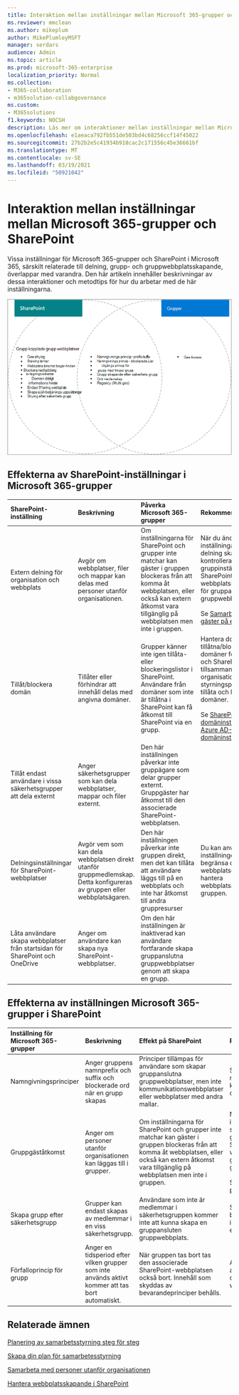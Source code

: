 ```yaml
---
title: Interaktion mellan inställningar mellan Microsoft 365-grupper och SharePoint
ms.reviewer: mmclean
ms.author: mikeplum
author: MikePlumleyMSFT
manager: serdars
audience: Admin
ms.topic: article
ms.prod: microsoft-365-enterprise
localization_priority: Normal
ms.collection:
- M365-collaboration
- m365solution-collabgovernance
ms.custom:
- M365solutions
f1.keywords: NOCSH
description: Läs mer om interaktioner mellan inställningar mellan Microsoft 365-grupper och SharePoint
ms.openlocfilehash: e1aeaca792fb551de503bd4c68256ccf14f45022
ms.sourcegitcommit: 27b2b2e5c41934b918cac2c171556c45e36661bf
ms.translationtype: MT
ms.contentlocale: sv-SE
ms.lasthandoff: 03/19/2021
ms.locfileid: "50921042"
---
```

# <a name="settings-interactions-between-microsoft-365-groups-and-sharepoint"></a>Interaktion mellan inställningar mellan Microsoft 365-grupper och SharePoint

Vissa inställningar för Microsoft 365-grupper och SharePoint i Microsoft 365, särskilt relaterade till delning, grupp- och gruppwebbplatsskapande, överlappar med varandra. Den här artikeln innehåller beskrivningar av dessa interaktioner och metodtips för hur du arbetar med de här inställningarna.

![Venndiagram över funktioner i SharePoint, Yammer och grupper](../media/groups-sharepoint-venn.png)

## <a name="the-effects-of-sharepoint-settings-on-microsoft-365-groups"></a>Effekterna av SharePoint-inställningar i Microsoft 365-grupper

|SharePoint-inställning|Beskrivning|Påverka Microsoft 365-grupper|Rekommendation|
|:-----------------|:----------|:-----------------------------|:-------------|
|Extern delning för organisation och webbplats|Avgör om webbplatser, filer och mappar kan delas med personer utanför organisationen.|Om inställningarna för SharePoint och grupper inte matchar kan gäster i gruppen blockeras från att komma åt webbplatsen, eller också kan extern åtkomst vara tillgänglig på webbplatsen men inte i gruppen.|När du ändrar inställningarna för delning ska du kontrollera både gruppinställningar och SharePoint-webbplatsinställningar för gruppanslutna gruppwebbplatser.<br><br>Se [Samarbeta med gäster på en webbplats.](./collaborate-in-site.md)|
|Tillåt/blockera domän|Tillåter eller förhindrar att innehåll delas med angivna domäner.|Grupper känner inte igen tillåta- eller blockeringslistor i SharePoint. Användare från domäner som inte är tillåtna i SharePoint kan få åtkomst till SharePoint via en grupp.|Hantera domänlistor för tillåtna/blockerade domäner för Azure AD och SharePoint tillsammans. Skapa en organisationsomfattande styrningsprocess för att tillåta och blockera domäner.<br><br>Se [SharePoint-domäninställningar och](/sharepoint/restricted-domains-sharing) [Azure AD-domäninställningar](/azure/active-directory/b2b/allow-deny-list)|
|Tillåt endast användare i vissa säkerhetsgrupper att dela externt|Anger säkerhetsgrupper som kan dela webbplatser, mappar och filer externt.|Den här inställningen påverkar inte gruppägare som delar grupper externt. Gruppgäster har åtkomst till den associerade SharePoint-webbplatsen.||
|Delningsinställningar för SharePoint-webbplatser|Avgör vem som kan dela webbplatsen direkt utanför gruppmedlemskap. Detta konfigureras av gruppen eller webbplatsägaren.|Den här inställningen påverkar inte gruppen direkt, men det kan tillåta att användare läggs till på en webbplats och inte har åtkomst till andra gruppresurser|Du kan använda den här inställningen för att begränsa delning av webbplatsen direkt och hantera webbplatsåtkomst via gruppen.|
|Låta användare skapa webbplatser från startsidan för SharePoint och OneDrive|Anger om användare kan skapa nya SharePoint-webbplatser.|Om den här inställningen är inaktiverad kan användare fortfarande skapa gruppanslutna gruppwebbplatser genom att skapa en grupp.||

## <a name="the-effects-of-microsoft-365-groups-setting-on-sharepoint"></a>Effekterna av inställningen Microsoft 365-grupper i SharePoint

|Inställning för Microsoft 365-grupper|Beskrivning|Effekt på SharePoint|Rekommendation|
|:---------------------------|:----------|:-------------------|:-------------|
|Namngivningsprinciper|Anger gruppens namnprefix och suffix och blockerade ord när en grupp skapas|Principer tillämpas för användare som skapar gruppanslutna gruppwebbplatser, men inte kommunikationswebbplatser eller webbplatser med andra mallar.|Skapa separata namngivningsvägledning för kommunikationswebbplatser om det behövs.|
|Gruppgäståtkomst|Anger om personer utanför organisationen kan läggas till i grupper.|Om inställningarna för SharePoint och grupper inte matchar kan gäster i gruppen blockeras från att komma åt webbplatsen, eller också kan extern åtkomst vara tillgänglig på webbplatsen men inte i gruppen.|När du ändrar inställningarna för delning ska du kontrollera både gruppinställningar och SharePoint-webbplatsinställningar för gruppanslutna gruppwebbplatser.<br><br>Se [Samarbeta med gäster på en webbplats](./collaborate-in-site.md)|
|Skapa grupp efter säkerhetsgrupp|Grupper kan endast skapas av medlemmar i en viss säkerhetsgrupp.|Användare som inte är medlemmar i säkerhetsgruppen kommer inte att kunna skapa en gruppansluten gruppwebbplats.|Se till att processen för att begära en grupp innehåller instruktioner för att begära en webbplats.|
|Förfalloprincip för grupp|Anger en tidsperiod efter vilken grupper som inte används aktivt kommer att tas bort automatiskt.|När gruppen tas bort tas den associerade SharePoint-webbplatsen också bort. Innehåll som skyddas av bevarandeprinciper behålls.|Använd förfalloprinciper för att undvika utsmålning av oanvända grupper och webbplatser.|

## <a name="related-topics"></a>Relaterade ämnen

[Planering av samarbetsstyrning steg för steg](collaboration-governance-overview.md#collaboration-governance-planning-step-by-step)

[Skapa din plan för samarbetesstyrning](collaboration-governance-first.md)

[Samarbeta med personer utanför organisationen](./collaborate-with-people-outside-your-organization.md)

[Hantera webbplatsskapande i SharePoint](/sharepoint/manage-site-creation)